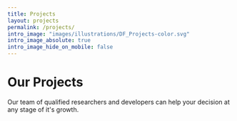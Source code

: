 ```yaml
---
title: Projects
layout: projects
permalink: /projects/
intro_image: "images/illustrations/DF_Projects-color.svg"
intro_image_absolute: true
intro_image_hide_on_mobile: false
---
```


# Our Projects

Our team of qualified researchers and developers can help your decision at any stage of it's growth.

